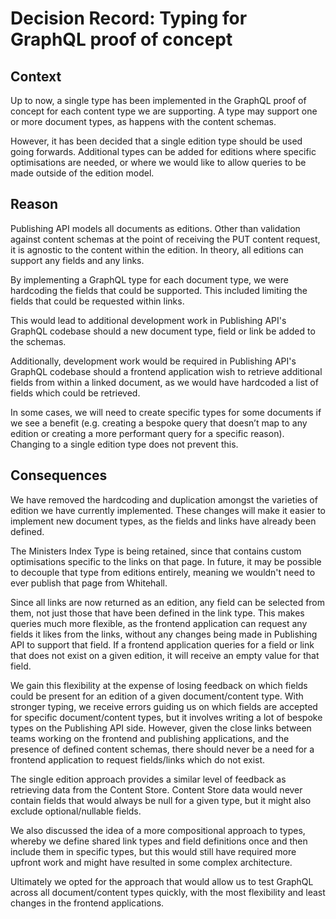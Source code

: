 # Decision Record: Typing for GraphQL proof of concept

## Context

Up to now, a single type has been implemented in the GraphQL proof of concept for each content type we are supporting. A type may support one or more document types, as happens with the content schemas.

However, it has been decided that a single edition type should be used going forwards. Additional types can be added for editions where specific optimisations are needed, or where we would like to allow queries to be made outside of the edition model.

## Reason

Publishing API models all documents as editions. Other than validation against content schemas at the point of receiving the PUT content request, it is agnostic to the content within the edition. In theory, all editions can support any fields and any links.

By implementing a GraphQL type for each document type, we were hardcoding the fields that could be supported. This included limiting the fields that could be requested within links.

This would lead to additional development work in Publishing API's GraphQL codebase should a new document type, field or link be added to the schemas.

Additionally, development work would be required in Publishing API's GraphQL codebase should a frontend application wish to retrieve additional fields from within a linked document, as we would have hardcoded a list of fields which could be retrieved.

In some cases, we will need to create specific types for some documents if we see a benefit (e.g. creating a bespoke query that doesn’t map to any edition or creating a more performant query for a specific reason). Changing to a single edition type does not prevent this.

## Consequences

We have removed the hardcoding and duplication amongst the varieties of edition we have currently implemented. These changes will make it easier to implement new document types, as the fields and links have already been defined.

The Ministers Index Type is being retained, since that contains custom optimisations specific to the links on that page. In future, it may be possible to decouple that type from editions entirely, meaning we wouldn't need to ever publish that page from Whitehall.

Since all links are now returned as an edition, any field can be selected from them, not just those that have been defined in the link type. This makes queries much more flexible, as the frontend application can request any fields it likes from the links, without any changes being made in Publishing API to support that field. If a frontend application queries for a field or link that does not exist on a given edition, it will receive an empty value for that field.

We gain this flexibility at the expense of losing feedback on which fields could be present for an edition of a given document/content type. With stronger typing, we receive errors guiding us on which fields are accepted for specific document/content types, but it involves writing a lot of bespoke types on the Publishing API side. However, given the close links between teams working on the frontend and publishing applications, and the presence of defined content schemas, there should never be a need for a frontend application to request fields/links which do not exist.

The single edition approach provides a similar level of feedback as retrieving data from the Content Store. Content Store data would never contain fields that would always be null for a given type, but it might also exclude optional/nullable fields.

We also discussed the idea of a more compositional approach to types, whereby we define shared link types and field definitions once and then include them in specific types, but this would still have required more upfront work and might have resulted in some complex architecture.

Ultimately we opted for the approach that would allow us to test GraphQL across all document/content types quickly, with the most flexibility and least changes in the frontend applications.
